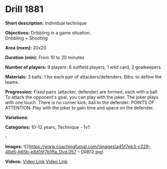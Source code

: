 # Drill 1881

**Short description:**
Individual technique

**Objectives:**
Dribbling in a game situation.  
Dribbling + Shooting

**Area (mxm):**
20x20

**Duration (min):**
From 10 to 20 minutes

**Number of players:**
9 players: 6 outfield players, 1 wild card, 2 goalkeepers.

**Materials:**
3 balls: 1 for each pair of attackers/defenders. Bibs: to define the teams.

**Progression:**
Fixed pairs (attacker, defender) are formed, each with a ball. To attack the opponent's goal, you can play with the joker. The joker plays with one touch. There is no corner kick; ball to the defender. POINTS OF ATTENTION: Play with the joker to gain time and space on the defender.

**Variations:**


**Categories:**
10-12 years, Technique - 1v1

**:**


**Images:**
![](https://www.coachingfutsal.com/\images\a45f7eb3-c229-48d5-b65b-e8d15f7b1ffa_Dvd.057 – DRB12.jpg)

**Videos:**
[Video Link](https://www.youtube.com/embed/ArKxChNMQ-Y)
[Video Link](https://www.youtube.com/embed/8PFXRIFocUk)

